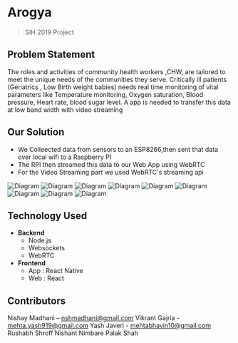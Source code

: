 # Arogya
> SIH 2019 Project



## Problem Statement
The roles and activities of community health workers ,CHW, are tailored to meet the unique needs of the communities they serve. Critically ill patients (Geriatrics , Low Birth weight babies) needs real time monitoring of vital parameters like Temperature monitoring, Oxygen saturation, Blood pressure, Heart rate, blood sugar level. A app is needed to transfer this data at low band width with video streaming

## Our Solution
- We Colleected data from sensors to an ESP8266,then sent that data over local wifi to a Raspberry PI
- The RPI then streamed this data to our Web App using WebRTC
- For the Video Streaming part we used WebRTC's streaming api

![Diagram](Diagram.jpeg)
![Diagram](app.jpeg)
![Diagram](app1.jpeg)
![Diagram](app2.jpeg)
![Diagram](web.jpeg)
![Diagram](web1.jpeg)
![Diagram](web2.jpeg)
![Diagram](rpi.jpeg)
![Diagram](rpi2.jpeg)


## Technology Used
- **Backend**
    - Node.js
    - Websockets
    - WebRTC
- **Frontend**
    - App : React Native
    - Web : React


## Contributors

Nishay Madhani  – nshmadhani@gmail.com
Vikrant Gajria -  mehta.yash919@gmail.com
Yash Javeri - mehtabhavin10@gmail.com
Rushabh Shroff
Nishant Nimbare
Palak Shah



